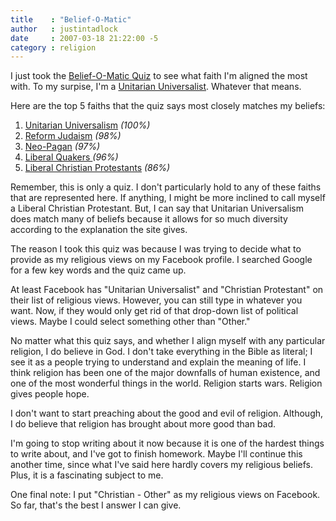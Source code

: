 ```yaml
---
title    : "Belief-O-Matic"
author   : justintadlock
date     : 2007-03-18 21:22:00 -5
category : religion
---
```


I just took the <a href="http://www.beliefnet.com/story/76/story_7665_1.html" title="Belief-O-Matic Quiz" rel="external"> Belief-O-Matic Quiz</a> to see what faith I'm aligned the most with.  To my surpise, I'm a <a href="http://www.beliefnet.com/story/80/story_8041_1.html" title="Unitarian Universalist" rel="external"> Unitarian Universalist</a>.  Whatever that means.

Here are the top 5 faiths that the quiz says most closely matches my beliefs:

<ol>
<li><a href="http://www.beliefnet.com/story/80/story_8041_1.html">Unitarian Universalism</a> <em>(100%)</em> </li>
<li><a href="http://www.beliefnet.com/story/80/story_8054_1.html">Reform Judaism</a> <em>(98%)</em> </li>
<li><a href="http://www.beliefnet.com/story/80/story_8058_1.html">Neo-Pagan</a> <em>(97%)</em> </li>
<li><a href="http://www.beliefnet.com/story/80/story_8038_1.html">Liberal Quakers </a><em>(96%)</em> </li>
<li><a href="http://www.beliefnet.com/story/80/story_8028_1.html">Liberal Christian Protestants</a> <em>(86%)</em> </li>
</ol>

Remember, this is only a quiz.  I don't particularly hold to any of these faiths that are represented here.  If anything, I might be more inclined to call myself a Liberal Christian Protestant.  But, I can say that Unitarian Universalism does match many of beliefs because it allows for so much diversity according to the explanation the site gives.

The reason I took this quiz was because I was trying to decide what to provide as my religious views on my Facebook profile.  I searched Google for a few key words and the quiz came up.

At least Facebook has "Unitarian Universalist" and "Christian Protestant" on their list of religious views.  However, you can still type in whatever you want.  Now, if they would only get rid of that drop-down list of political views.  Maybe I could select something other than "Other."

No matter what this quiz says, and whether I align myself with any particular religion, I do believe in God.  I don't take everything in the Bible as literal; I see it as a people trying to understand and explain the meaning of life.  I think religion has been one of the major downfalls of human existence, and one of the most wonderful things in the world.  Religion starts wars.  Religion gives people hope.

I don't want to start preaching about the good and evil of religion.  Although, I do believe that religion has brought about more good than bad.

I'm going to stop writing about it now because it is one of the hardest things to write about, and I've got to finish homework.  Maybe I'll continue this another time, since what I've said here hardly covers my religious beliefs.  Plus, it is a fascinating subject to me.

One final note: I put "Christian - Other" as my religious views on Facebook.  So far, that's the best I answer I can give.
